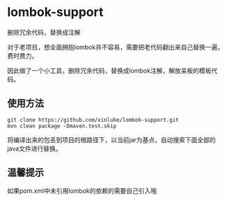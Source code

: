 # lombok-support
删除冗余代码，替换成注解

对于老项目，想全面拥抱lombok并不容易，需要把老代码翻出来自己替换一遍，费时费力。

因此做了一个小工具，删除冗余代码，替换成lombok注解，解放呆板的模板代码。
## 使用方法
```
git clone https://github.com/xinluke/lombok-support.git
mvn clean package -Dmaven.test.skip
```
将编译出来的包丢到项目的根路径下，以当前jar为基点，自动搜索下面全部的java文件进行替换。

## 温馨提示
如果pom.xml中未引用lombok的依赖的需要自己引入哦